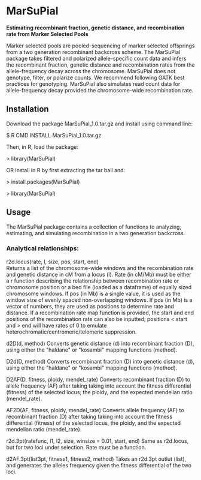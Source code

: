 # MarSuPial
**Estimating recombinant fraction, genetic distance, and recombination rate from Marker Selected Pools**

Marker selected pools are pooled-sequencing of marker selected offsprings from a two generation recombinant backcross scheme. The MarSuPial package takes filtered and polarized allele-specific count data and infers the recombinant fraction, genetic distance and recombination rates from the allele-frequency decay across the chromosome. MarSuPial does not genotype, filter, or polarize counts. We recommend following GATK best practices for genotyping.
MarSuPial also simulates read count data for allele-frequency decay provided the chromosome-wide recombination rate.  

## Installation

Download the package MarSuPial_1.0.tar.gz and install using command line:
    <p>$ R CMD INSTALL MarSuPial_1.0.tar.gz</p>

Then, in R, load the package:
    <p>> library(MarSuPial)</p>

OR Install in R by first extracting the tar ball and:
    <p>> install.packages(MarSuPial)</p>
    <p>> library(MarSuPial)</p>

## Usage
The MarSuPial package contains a collection of functions to analyzing, estimating, and simulating recombination in a two generation backcross.

### Analytical relationships:
r2d.locus(rate, l, size, pos, start, end)<br>
Returns a list of the chromosome-wide windows and the recombination rate and genetic distance in cM from a locus (l). Rate (in cM/Mb) must be either a r function describing the relationship between recombination rate or chromosome position or a bed file (loaded as a dataframe) of equally sized chromosome windows. If pos (in Mb) is a single value, it is used as the window size of evenly spaced non-overlapping windows. If pos (in Mb) is a vector of numbers, they are used as positions to determine rate and distance. If a recombination rate map function is provided, the start and end positions of the recombination rate can also be inputted; positions < start and > end will have rates of 0 to emulate heterochromatic/centromeric/telomeric suppression.

d2D(d, method)
Converts genetic distance (d) into recombinant fraction (D), using either the "haldane" or "kosambi" mapping functions (method).

D2d(D, method)
Converts recombinant fraction (D) into genetic distance (d), using either the "haldane" or "kosambi" mapping functions (method).

D2AF(D, fitness, ploidy, mendel_rate)
Converts recombinant fraction (D) to allele frequency (AF) after taking taking into account the fitness differential (fitness) of the selected locus, the ploidy, and the expected mendelian ratio (mendel_rate).

AF2D(AF, fitness, ploidy, mendel_rate)
Converts allele frequency (AF) to recombinant fraction (D) after taking taking into account the fitness differential (fitness) of the selected locus, the ploidy, and the expected mendelian ratio (mendel_rate).

r2d.3pt(ratefunc, l1, l2, size, winsize = 0.01, start, end)
Same as r2d.locus, but for two loci under selection. Rate must be a function.

d2AF.3pt(list3pt, fitness1, fitness2, method)
Takes an r2d.3pt outlut (list), and generates the alleles frequency given the fitness differential of the two loci.
